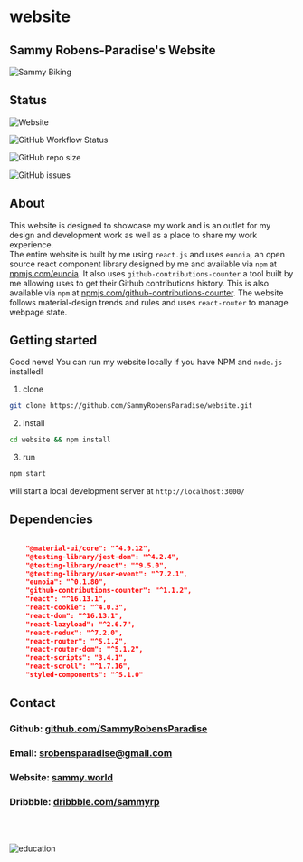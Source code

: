 # website

## Sammy Robens-Paradise's Website

![Sammy Biking](https://i.ibb.co/WkN8RtC/sammy-illustraions-logo.png)

## Status

![Website](https://img.shields.io/website?down_color=red&down_message=offline&style=for-the-badge&up_message=online&url=https%3A%2F%2Fwebsite-2020-host.web.app%2F)

![GitHub Workflow Status](https://img.shields.io/github/workflow/status/SammyRobensParadise/website/Build%20and%20Deploy?style=for-the-badge)

![GitHub repo size](https://img.shields.io/github/repo-size/SammyRobensParadise/website?style=for-the-badge)

![GitHub issues](https://img.shields.io/github/issues/SammyRobensParadise/website?style=for-the-badge)

## About

This website is designed to showcase my work and is an outlet for my design and development work as well as a place to share my work experience. \
The entire website is built by me using `react.js` and uses `eunoia`, an open source react component library designed by me and available via `npm` at [npmjs.com/eunoia](https://www.npmjs.com/package/eunoia). It also uses `github-contributions-counter` a tool built by me allowing uses to get their Github contributions history. This is also available via `npm` at [npmjs.com/github-contributions-counter](https://www.npmjs.com/package/github-contributions-counter). The website follows material-design trends and rules and uses `react-router` to manage webpage state.

## Getting started

Good news! You can run my website locally if you have NPM and `node.js` installed!

1. clone

```bash
git clone https://github.com/SammyRobensParadise/website.git
```

2. install

```bash
cd website && npm install
```

3. run

```bash
npm start
```

will start a local development server at `http://localhost:3000/`

## Dependencies

```json

    "@material-ui/core": "^4.9.12",
    "@testing-library/jest-dom": "^4.2.4",
    "@testing-library/react": "^9.5.0",
    "@testing-library/user-event": "^7.2.1",
    "eunoia": "^0.1.80",
    "github-contributions-counter": "^1.1.2",
    "react": "^16.13.1",
    "react-cookie": "^4.0.3",
    "react-dom": "^16.13.1",
    "react-lazyload": "^2.6.7",
    "react-redux": "^7.2.0",
    "react-router": "^5.1.2",
    "react-router-dom": "^5.1.2",
    "react-scripts": "3.4.1",
    "react-scroll": "^1.7.16",
    "styled-components": "^5.1.0"

```

## Contact

### Github: [github.com/SammyRobensParadise](https://github.com/SammyRobensParadise)

### Email: [srobensparadise@gmail.com](mailto:srobensparadise@gmail.com)

### Website: [sammy.world](https://sammy.world)

### Dribbble: [dribbble.com/sammyrp](https://dribbble.com/sammyrp)

<br>
<br>

![education](https://i.ibb.co/8gKFvJx/education-logo.png)
